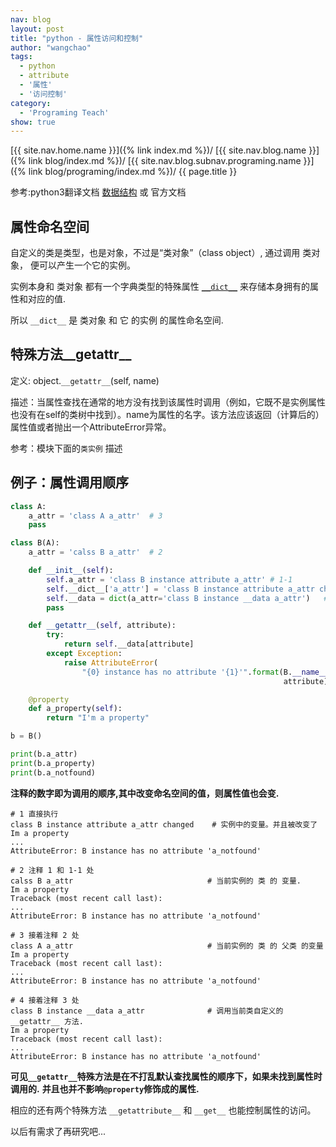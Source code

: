 ```yaml
---
nav: blog
layout: post
title: "python - 属性访问和控制"
author: "wangchao"
tags:
  - python
  - attribute
  - '属性'
  - '访问控制'
category:
  - 'Programing Teach'
show: true
---
```


[{{ site.nav.home.name }}]({% link index.md %})/
[{{ site.nav.blog.name }}]({% link blog/index.md %})/
[{{ site.nav.blog.subnav.programing.name }}]({% link blog/programing/index.md %})/
{{ page.title }}

参考:python3翻译文档 [数据结构](http://python.usyiyi.cn/translate/python_352/reference/datamodel.html) 或 官方文档 [](https://docs.python.org/3/reference/datamodel.html)

## 属性命名空间

自定义的类是类型，也是对象，不过是“类对象”（class object）, 通过调用 类对象， 便可以产生一个它的实例。

实例本身和 类对象 都有一个字典类型的特殊属性 [`__dict__`](https://docs.python.org/3/library/stdtypes.html#object.__dict__) 来存储本身拥有的属性和对应的值.

所以 `__dict__` 是 类对象 和 它 的实例 的属性命名空间.

## 特殊方法__getattr__

定义: object.`__getattr__`(self, name)

描述：当属性查找在通常的地方没有找到该属性时调用（例如，它既不是实例属性也没有在self的类树中找到）。name为属性的名字。该方法应该返回（计算后的）属性值或者抛出一个AttributeError异常。

参考：模块下面的`类实例` 描述

## 例子：属性调用顺序

```python
class A:
    a_attr = 'class A a_attr'  # 3
    pass

class B(A):
    a_attr = 'calss B a_attr'  # 2

    def __init__(self):
        self.a_attr = 'class B instance attribute a_attr' # 1-1
        self.__dict__['a_attr'] = 'class B instance attribute a_attr changed'    # 1
        self.__data = dict(a_attr='class B instance __data a_attr')   # 4
        pass

    def __getattr__(self, attribute):
        try:
            return self.__data[attribute]
        except Exception:
            raise AttributeError(
                "{0} instance has no attribute '{1}'".format(B.__name__,
                                                             attribute))

    @property
    def a_property(self):
        return "I'm a property"

b = B()

print(b.a_attr)
print(b.a_property)
print(b.a_notfound)
```

**注释的数字即为调用的顺序,其中改变命名空间的值，则属性值也会变.**

```shell
# 1 直接执行
class B instance attribute a_attr changed    # 实例中的变量。并且被改变了
Im a property
...
AttributeError: B instance has no attribute 'a_notfound'

# 2 注释 1 和 1-1 处
calss B a_attr                              # 当前实例的 类 的 变量.
Im a property
Traceback (most recent call last):
...
AttributeError: B instance has no attribute 'a_notfound'

# 3 接着注释 2 处
class A a_attr                              # 当前实例的 类 的 父类 的变量
Im a property
Traceback (most recent call last):
...
AttributeError: B instance has no attribute 'a_notfound'

# 4 接着注释 3 处
class B instance __data a_attr              # 调用当前类自定义的 __getattr__ 方法.
Im a property
Traceback (most recent call last):
...
AttributeError: B instance has no attribute 'a_notfound'
```

**可见`__getattr__`特殊方法是在不打乱默认查找属性的顺序下，如果未找到属性时调用的.**
**并且也并不影响`@property`修饰成的属性.**

相应的还有两个特殊方法 `__getattribute__` 和 `__get__` 也能控制属性的访问。

以后有需求了再研究吧...

